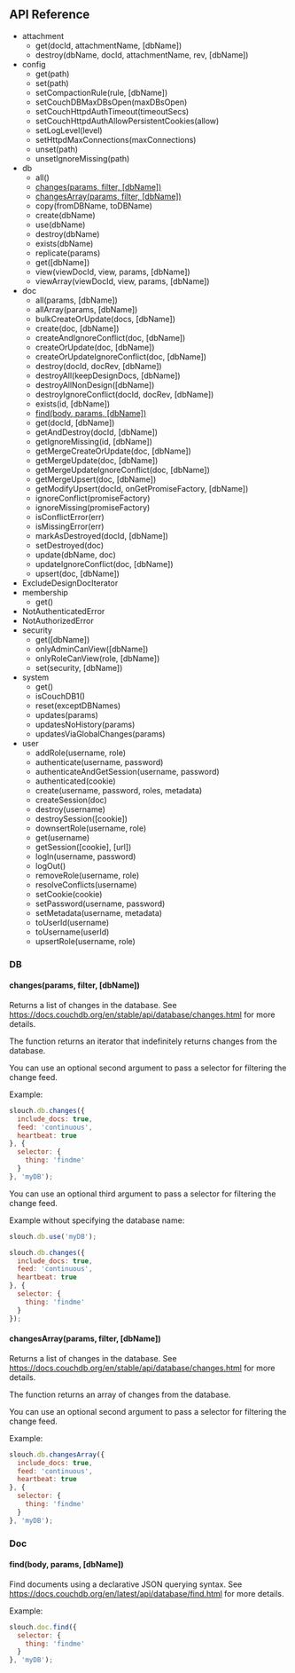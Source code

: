 ## API Reference

 * attachment
   * get(docId, attachmentName, [dbName])
   * destroy(dbName, docId, attachmentName, rev, [dbName])
 * config
   * get(path)
   * set(path)
   * setCompactionRule(rule, [dbName])
   * setCouchDBMaxDBsOpen(maxDBsOpen)
   * setCouchHttpdAuthTimeout(timeoutSecs)
   * setCouchHttpdAuthAllowPersistentCookies(allow)
   * setLogLevel(level)
   * setHttpdMaxConnections(maxConnections)
   * unset(path)
   * unsetIgnoreMissing(path)
 * db
   * all()
   * [changes(params, filter, [dbName])](https://github.com/redgeoff/slouch/blob/master/API.md#changesdbname-params-filter)
   * [changesArray(params, filter, [dbName])](https://github.com/redgeoff/slouch/blob/master/API.md#changesarraydbname-params-filter)
   * copy(fromDBName, toDBName)
   * create(dbName)
   * use(dbName)
   * destroy(dbName)
   * exists(dbName)
   * replicate(params)
   * get([dbName])
   * view(viewDocId, view, params, [dbName])
   * viewArray(viewDocId, view, params, [dbName])
 * doc
   * all(params, [dbName])
   * allArray(params, [dbName])
   * bulkCreateOrUpdate(docs, [dbName])
   * create(doc, [dbName])
   * createAndIgnoreConflict(doc, [dbName])
   * createOrUpdate(doc, [dbName])
   * createOrUpdateIgnoreConflict(doc, [dbName])
   * destroy(docId, docRev, [dbName])
   * destroyAll(keepDesignDocs, [dbName])
   * destroyAllNonDesign([dbName])
   * destroyIgnoreConflict(docId, docRev, [dbName])
   * exists(id, [dbName])
   * [find(body, params, [dbName])](https://github.com/redgeoff/slouch/blob/master/API.md#finddbname-body-params)
   * get(docId, [dbName])
   * getAndDestroy(docId, [dbName])
   * getIgnoreMissing(id, [dbName])
   * getMergeCreateOrUpdate(doc, [dbName])
   * getMergeUpdate(doc, [dbName])
   * getMergeUpdateIgnoreConflict(doc, [dbName])
   * getMergeUpsert(doc, [dbName])
   * getModifyUpsert(docId, onGetPromiseFactory, [dbName])
   * ignoreConflict(promiseFactory)
   * ignoreMissing(promiseFactory)
   * isConflictError(err)
   * isMissingError(err)
   * markAsDestroyed(docId, [dbName])
   * setDestroyed(doc)
   * update(dbName, doc)
   * updateIgnoreConflict(doc, [dbName])
   * upsert(doc, [dbName])
 * ExcludeDesignDocIterator
 * membership
   * get()
 * NotAuthenticatedError
 * NotAuthorizedError
 * security
   * get([dbName])
   * onlyAdminCanView([dbName])
   * onlyRoleCanView(role, [dbName])
   * set(security, [dbName])
 * system
   * get()
   * isCouchDB1()
   * reset(exceptDBNames)
   * updates(params)
   * updatesNoHistory(params)
   * updatesViaGlobalChanges(params)
 * user
   * addRole(username, role)
   * authenticate(username, password)
   * authenticateAndGetSession(username, password)
   * authenticated(cookie)
   * create(username, password, roles, metadata)
   * createSession(doc)
   * destroy(username)
   * destroySession([cookie])
   * downsertRole(username, role)
   * get(username)
   * getSession([cookie], [url])
   * logIn(username, password)
   * logOut()
   * removeRole(username, role)
   * resolveConflicts(username)
   * setCookie(cookie)
   * setPassword(username, password)
   * setMetadata(username, metadata)
   * toUserId(username)
   * toUsername(userId)
   * upsertRole(username, role)

### DB

#### changes(params, filter, [dbName])

Returns a list of changes in the database. See https://docs.couchdb.org/en/stable/api/database/changes.html for more details.

The function returns an iterator that indefinitely returns changes from the database.

You can use an optional second argument to pass a selector for filtering the change feed.

Example:

```js
slouch.db.changes({
  include_docs: true,
  feed: 'continuous',
  heartbeat: true
}, {
  selector: {
    thing: 'findme'
  }
}, 'myDB');
```

You can use an optional third argument to pass a selector for filtering the change feed.

Example without specifying the database name:

```js
slouch.db.use('myDB');

slouch.db.changes({
  include_docs: true,
  feed: 'continuous',
  heartbeat: true
}, {
  selector: {
    thing: 'findme'
  }
});
```

#### changesArray(params, filter, [dbName])

Returns a list of changes in the database. See https://docs.couchdb.org/en/stable/api/database/changes.html for more details.

The function returns an array of changes from the database.

You can use an optional second argument to pass a selector for filtering the change feed.

Example:

```js
slouch.db.changesArray({
  include_docs: true,
  feed: 'continuous',
  heartbeat: true
}, {
  selector: {
    thing: 'findme'
  }
}, 'myDB');
```

### Doc

#### find(body, params, [dbName])

Find documents using a declarative JSON querying syntax. See https://docs.couchdb.org/en/latest/api/database/find.html for more details.

Example:

```js
slouch.doc.find({
  selector: {
    thing: 'findme'
  }
}, 'myDB');
```
